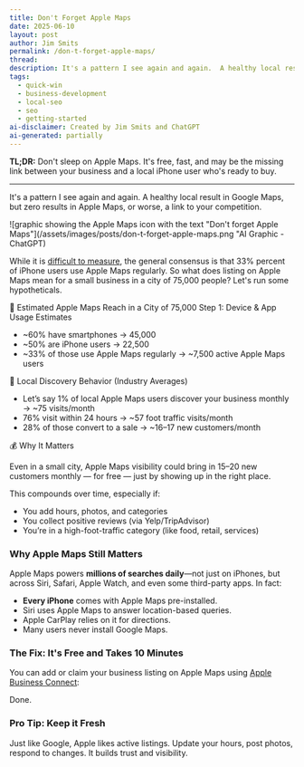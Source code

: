 ```yaml
---
title: Don't Forget Apple Maps
date: 2025-06-10
layout: post
author: Jim Smits
permalink: /don-t-forget-apple-maps/
thread: 
description: It's a pattern I see again and again.  A healthy local result in Google Maps, but zero results in Apple Maps, or worse, a link to your competition.
tags:
  - quick-win
  - business-development
  - local-seo
  - seo
  - getting-started
ai-disclaimer: Created by Jim Smits and ChatGPT
ai-generated: partially
---
```


**TL;DR:** Don't sleep on Apple Maps. It's free, fast, and may be the missing link between your business and a local iPhone user who's ready to buy.

---

It's a pattern I see again and again.  A healthy local result in Google Maps, but zero results in Apple Maps, or worse, a link to your competition.

![graphic showing the Apple Maps icon with the text "Don't forget Apple Maps"](/assets/images/posts/don-t-forget-apple-maps.png "AI Graphic - ChatGPT)

While it is [difficult to measure](https://www.justinobeirne.com/how-many-people-use-google-maps-compared-to-apple-maps?utm_source=chatgpt.com), the general consensus is that 33% percent of iPhone users use Apple Maps regularly. So what does listing on Apple Maps mean for a small business in a city of 75,000 people? Let's run some hypotheticals. 

🧮 Estimated Apple Maps Reach in a City of 75,000
Step 1: Device & App Usage Estimates

- ~60% have smartphones → 45,000
- ~50% are iPhone users → 22,500
- ~33% of those use Apple Maps regularly → ~7,500 active Apple Maps users

📍 Local Discovery Behavior (Industry Averages)

- Let’s say 1% of local Apple Maps users discover your business monthly → ~75 visits/month
- 76% visit within 24 hours → ~57 foot traffic visits/month
- 28% of those convert to a sale → ~16–17 new customers/month

💰 Why It Matters

Even in a small city, Apple Maps visibility could bring in 15–20 new customers monthly — for free — just by showing up in the right place.

This compounds over time, especially if:

- You add hours, photos, and categories
- You collect positive reviews (via Yelp/TripAdvisor)
- You’re in a high-foot-traffic category (like food, retail, services)

### Why Apple Maps Still Matters

Apple Maps powers **millions of searches daily**—not just on iPhones, but across Siri, Safari, Apple Watch, and even some third-party apps. In fact:

- **Every iPhone** comes with Apple Maps pre-installed.    
- Siri uses Apple Maps to answer location-based queries.    
- Apple CarPlay relies on it for directions.    
- Many users never install Google Maps.    

### The Fix: It's Free and Takes 10 Minutes

You can add or claim your business listing on Apple Maps using [Apple Business Connect](https://businessconnect.apple.com/):

Done.
### Pro Tip: Keep it Fresh

Just like Google, Apple likes active listings. Update your hours, post photos, respond to changes. It builds trust and visibility.


